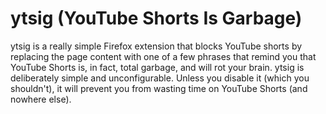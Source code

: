 # ytsig (YouTube Shorts Is Garbage)

ytsig is a really simple Firefox extension that blocks YouTube shorts by
replacing the page content with one of a few phrases that remind you that
YouTube Shorts is, in fact, total garbage, and will rot your brain. ytsig is
deliberately simple and unconfigurable. Unless you disable it (which you
shouldn't), it will prevent you from wasting time on YouTube Shorts (and
nowhere else).
